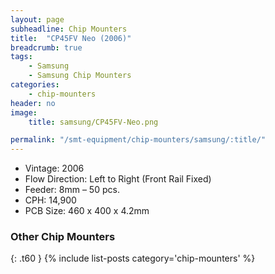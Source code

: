```yaml
---
layout: page
subheadline: Chip Mounters
title:  "CP45FV Neo (2006)"
breadcrumb: true
tags:
    - Samsung
    - Samsung Chip Mounters
categories:
    - chip-mounters
header: no
image:
    title: samsung/CP45FV-Neo.png

permalink: "/smt-equipment/chip-mounters/samsung/:title/"
---
```


- Vintage: 2006
- Flow Direction: Left to Right (Front Rail Fixed)
- Feeder: 8mm – 50 pcs.
- CPH: 14,900
- PCB Size: 460 x 400 x 4.2mm

### Other Chip Mounters ###
{: .t60 }
{% include list-posts category='chip-mounters' %}
